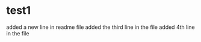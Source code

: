 # test1
added a new line in readme file
added the third line in the file
added 4th line in the file
